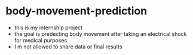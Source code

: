 # body-movement-prediction

 * this is my internship project 
 * the goal is predecting body movement after taking an
electrical shock for  medical purposes
 * I m not allowed to share data or final results 
 
